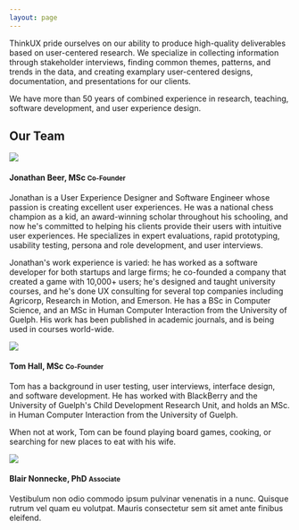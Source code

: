 ```yaml
---
layout: page
---
```

ThinkUX pride ourselves on our ability to produce high-quality deliverables based on user-centered research. We specialize in collecting information through stakeholder interviews, finding common themes, patterns, and trends in the data, and creating examplary user-centered designs, documentation, and presentations for our clients.  

We have more than 50 years of combined experience in research, teaching, software development, and user experience design.  

<h2 class="m-b-20">Our Team</h2>
<div class="row">
  <div class="col-xs-12 col-md-4 m-b-20">
    <img class="headshot" src="{{ site.baseurl }}/images/placeholder.png" />
    <h4 class="text-center">Jonathan Beer, MSc <small>Co-Founder</small></h4>
    <p>
    Jonathan is a User Experience Designer and Software Engineer whose passion is creating excellent user experiences.  He was a national chess champion as a kid, an award-winning scholar throughout his schooling, and now he's committed to helping his clients provide their users with intuitive user experiences.  He specializes in expert evaluations, rapid prototyping, usability testing, persona and role development, and user interviews.
    </p>
    <p>
    Jonathan's work experience is varied: he has worked as a software developer for both startups and large firms; he co-founded a company that created a game with 10,000+ users; he's designed and taught university courses, and he's done UX consulting for several top companies including Agricorp, Research in Motion, and Emerson. He has a BSc in Computer Science, and an MSc in Human Computer Interaction from the University of Guelph.  His work has been published in academic journals, and is being used in courses world-wide.
    </p>
    
  </div>
  <div class="col-xs-12 col-md-4 m-b-20">
    <img class="headshot" src="{{ site.baseurl }}/images/tom.jpg" />
    <h4 class="text-center">Tom Hall, MSc <small>Co-Founder</small></h4>
    <p>
    Tom has a background in user testing, user interviews, interface design, and software development. He has worked with BlackBerry and the University of Guelph's Child Development Research Unit, and holds an MSc. in Human Computer Interaction from the University of Guelph. 
    </p>  
    <p>
    When not at work, Tom can be found playing board games, cooking, or searching for new places to eat with his wife.
    </p>
  </div>
  <div class="col-xs-12 col-md-4 m-b-20">
    <img class="headshot" src="{{ site.baseurl }}/images/placeholder.png" />
    <h4 class="text-center">Blair Nonnecke, PhD <small>Associate</small></h4>
    <p>
      Vestibulum non odio commodo ipsum pulvinar venenatis in a nunc. Quisque rutrum vel quam eu volutpat. Mauris consectetur sem sit 
      amet ante finibus eleifend.
    </p>
  </div>
</div>
